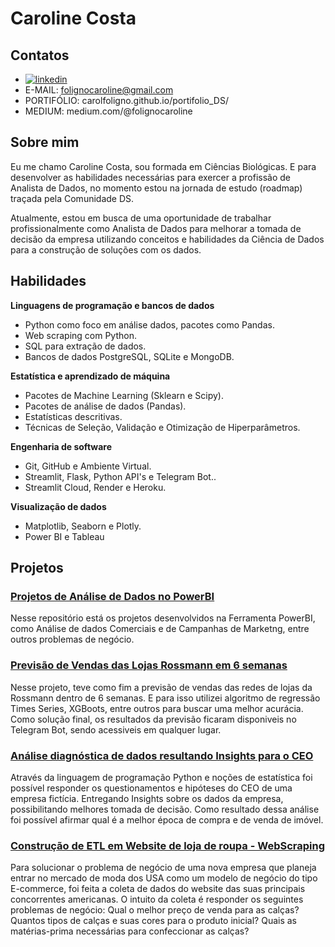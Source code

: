 # Caroline Costa

## Contatos
- [![linkedin](https://user-images.githubusercontent.com/80589529/210065487-b2bcf8e5-3cc6-43c7-a421-5b095f5f19d2.svg)](https://www.linkedin.com/in/carolcostaf/)
- E-MAIL: folignocaroline@gmail.com
- PORTIFÓLIO: carolfoligno.github.io/portifolio_DS/
- MEDIUM: medium.com/@folignocaroline

## Sobre mim

Eu me chamo Caroline Costa, sou formada em Ciências Biológicas. E para desenvolver as habilidades necessárias para exercer a profissão de Analista de Dados, no momento estou na jornada de estudo (roadmap) traçada pela Comunidade DS.

Atualmente, estou em busca de uma oportunidade de trabalhar profissionalmente como Analista de Dados para melhorar a tomada de decisão da empresa utilizando conceitos e habilidades da Ciência de Dados para a construção de soluções com os dados.

## Habilidades

**Linguagens de programação e bancos de dados**
- Python como foco em análise dados, pacotes como Pandas.
- Web scraping com Python.
- SQL para extração de dados.
- Bancos de dados PostgreSQL, SQLite e MongoDB.

**Estatística e aprendizado de máquina**
- Pacotes de Machine Learning (Sklearn e Scipy).
- Pacotes de análise de dados (Pandas).
- Estatísticas descritivas.
- Técnicas de Seleção, Validação e Otimização de Hiperparâmetros.

**Engenharia de software**
- Git, GitHub e Ambiente Virtual.
- Streamlit, Flask, Python API's e Telegram Bot..
- Streamlit Cloud, Render e Heroku.

**Visualização de dados**
- Matplotlib, Seaborn e Plotly.
- Power BI e Tableau

## Projetos

### [Projetos de Análise de Dados no PowerBI](https://github.com/carolfoligno/PowerBI)
Nesse repositório está os projetos desenvolvidos na Ferramenta PowerBI, como Análise de dados Comerciais e de Campanhas de Marketng, entre outros problemas de negócio.

### [Previsão de Vendas das Lojas Rossmann em 6 semanas](https://github.com/carolfoligno/Project_sales_prediction_Rossmann)
Nesse projeto, teve como fim a previsão de vendas das redes de lojas da Rossmann dentro de 6 semanas. E para isso utilizei algoritmo de regressão Times Series, XGBoots, entre outros para buscar uma melhor acurácia. Como solução final, os resultados da previsão ficaram disponiveis no Telegram Bot, sendo acessiveis em qualquer lugar.

### [Análise diagnóstica de dados resultando Insights para o CEO](https://github.com/carolfoligno/Project_insights_HouseRocket)
Através da linguagem de programação Python e noções de estatística foi possível responder os questionamentos e hipóteses do CEO de uma empresa fictícia. Entregando Insights sobre os dados da empresa, possibilitando melhores tomada de decisão. Como resultado dessa análise foi possível afirmar qual é a melhor época de compra e de venda de imóvel.

### [Construção de ETL em Website de loja de roupa - WebScraping](https://github.com/carolfoligno/ETL_webscraping)
Para solucionar o problema de negócio de uma nova empresa que planeja entrar no mercado de moda dos USA como um modelo de negócio do tipo E-commerce, foi feita a coleta de dados do website das suas principais concorrentes americanas. O intuito da coleta é responder os seguintes problemas de negócio: Qual o melhor preço de venda para as calças? Quantos tipos de calças e suas cores para o produto inicial? Quais as matérias-prima necessárias para confeccionar as calças?

